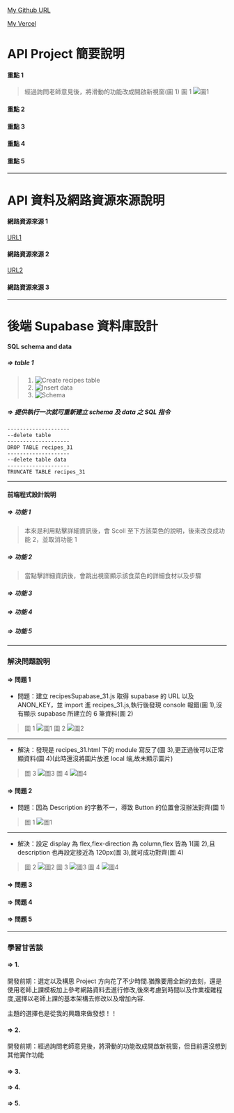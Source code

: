 [My Github URL](https://github.com/liangyu9103/final_31)

[My Vercel](https://vercel.com/liangyu9103s-projects/js_final_31)

# API Project 簡要說明

#### 重點 1

> 經過詢問老師意見後，將滑動的功能改成開啟新視窗(圖 1)
> 圖 1
> ![圖1](./專案說明/專案說明1-1.png)

#### 重點 2

#### 重點 3

#### 重點 4

#### 重點 5

---

# API 資料及網路資源來源說明

#### 網路資源來源 1

[URL1](https://zh.wix.com/website-template/view/html/2786?originUrl=https%3A%2F%2Fzh.wix.com%2Fwebsite%2Ftemplates%2Fhtml%2Fblog%2Ffood-travel%2F2&tpClick=view_button&esi=054a4dc4-3907-4aa9-9705-01a90d6bba94)

#### 網路資源來源 2

[URL2](https://www.cakeresume.com/portfolios/cocktail-info-app-frontend)

#### 網路資源來源 3

---

# 後端 Supabase 資料庫設計

#### SQL schema and data

##### => table 1

> 1. ![Create recipes table](./sqltable/sqltable1-1.png)
> 2. ![Insert data](./sqltable/sqltable1-2.png)
> 3. ![Schema](./sqltable/sqltable1-3.png)

##### => 提供執行一次就可重新建立 schema 及 data 之 SQL 指令

```
--------------------
--delete table
--------------------
DROP TABLE recipes_31
--------------------
--delete table data
--------------------
TRUNCATE TABLE recipes_31

```

---

#### 前端程式設計說明

##### => 功能 1

> 本來是利用點擊詳細資訊後，會 Scoll 至下方該菜色的說明，後來改良成功能 2，並取消功能 1

##### => 功能 2

> 當點擊詳細資訊後，會跳出視窗顯示該食菜色的詳細食材以及步驟

##### => 功能 3

##### => 功能 4

##### => 功能 5

---

### 解決問題說明

#### => 問題 1

- 問題：建立 recipesSupabase_31.js 取得 supabase 的 URL 以及 ANON_KEY，並 import 進 recipes_31.js,執行後發現 console 報錯(圖 1),沒有顯示 supabase 所建立的 6 筆資料(圖 2)

> 圖 1
> ![圖1](./解決問題說明/解決問題說明1-1.png)
> 圖 2
> ![圖2](./解決問題說明/解決問題說明1-2.png)

---

- 解決：發現是 recipes_31.html 下的 module 寫反了(圖 3),更正過後可以正常顯資料(圖 4)(此時還沒將圖片放進 local 端,故未顯示圖片)

> 圖 3
> ![圖3](./解決問題說明/解決問題說明1-3.png)
> 圖 4
> ![圖4](./解決問題說明/解決問題說明1-4.png)

#### => 問題 2

- 問題：因為 Description 的字數不一，導致 Button 的位置會沒辦法對齊(圖 1)

> 圖 1
> ![圖1](./解決問題說明/解決問題說明2-1.png)

---

- 解決：設定 display 為 flex,flex-direction 為 column,flex 皆為 1(圖 2),且 description 也再設定接近為 120px(圖 3),就可成功對齊(圖 4)

> 圖 2
> ![圖2](./解決問題說明/解決問題說明2-2.png)
> 圖 3
> ![圖3](./解決問題說明/解決問題說明2-3.png)
> 圖 4
> ![圖4](./解決問題說明/解決問題說明2-4.png)

#### => 問題 3

#### => 問題 4

#### => 問題 5

---

### 學習甘苦談

#### => 1.

開發前期：選定以及構思 Project 方向花了不少時間.猶豫要用全新的去刻，還是使用老師上課模板加上參考網路資料去進行修改,後來考慮到時間以及作業複雜程度,選擇以老師上課的基本架構去修改以及增加內容.

主題的選擇也是從我的興趣來做發想！！

#### => 2.

開發前期：經過詢問老師意見後，將滑動的功能改成開啟新視窗，但目前還沒想到其他實作功能

#### => 3.

#### => 4.

#### => 5.
